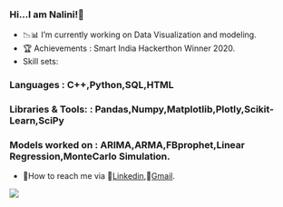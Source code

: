 ### Hi...I am Nalini!👋

- 📉📊 I’m currently working on Data Visualization and modeling.
- 🏆 Achievements : Smart India Hackerthon Winner 2020.
- Skill sets: </br>
 ### Languages : C++,Python,SQL,HTML
 ### Libraries & Tools: : Pandas,Numpy,Matplotlib,Plotly,Scikit-Learn,SciPy
 ### Models worked on : ARIMA,ARMA,FBprophet,Linear Regression,MonteCarlo Simulation.
- 🔔How to reach me via 🔗[Linkedin](https://www.linkedin.com/in/nalini-kumari-22966319a/detail/contact-info/),📩[Gmail](nalinikumari900@gmail.com).
<img src="https://github-readme-stats.vercel.app/api?username=Nalini2799&&show_icons=true&title_color=e6fff2&icon_color=ffffb3&text_color=b3e0ff&bg_color=151515">
